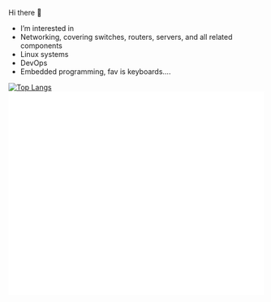   Hi there 👋
  
 - I’m interested in
 - Networking, covering switches, routers, servers,  and all related components
 - Linux systems
 - DevOps
 - Embedded programming, fav is keyboards....
<div>
  

 
  [![Top Langs](https://github-readme-stats.vercel.app/api/top-langs/?username=Mr-76&langs_count=10&layout=compact&theme=midnight-purple)](https://github.com/anuraghazra/github-readme-stats)
  <img src="header.svg" width="800" height="400">
</div>
